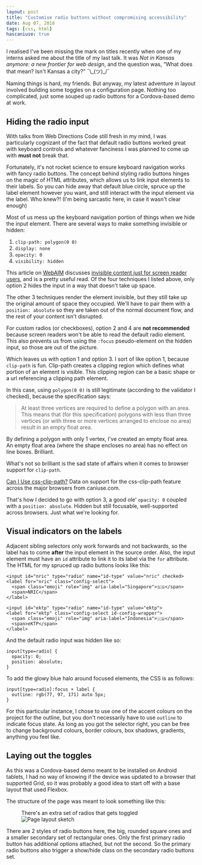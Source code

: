 ```yaml
---
layout: post
title: "Customise radio buttons without compromising accessibility"
date: Aug 07, 2018
tags: [css, html]
hascaniuse: true
---
```

I realised I've been missing the mark on titles recently when one of my interns asked me about the title of my last talk. It was *Not in Kansas anymore: a new frontier for web design*, and the question was, “What does that mean? Isn't Kansas a city?” <span class="kaomoji">¯\\\_(ツ)_/¯</span>

Naming things is hard, my friends. But anyway, my latest adventure in layout involved building some toggles on a configuration page. Nothing too complicated, just some souped up radio buttons for a Cordova-based demo at work.

## Hiding the radio input

With talks from Web Directions Code still fresh in my mind, I was particularly cognizant of the fact that default radio buttons worked great with keyboard controls and whatever fanciness I was planned to come up with **must not** break that.

Fortunately, it's not rocket science to ensure keyboard navigation works with fancy radio buttons. The concept behind styling radio buttons hinges on the magic of HTML attributes, which allows us to link input elements to their labels. So you can hide away that default blue circle, spruce up the label element however you want, and still interact with the input element via the label. Who knew?! (I'm being sarcastic here, in case it wasn't clear enough)

Most of us mess up the keyboard navigation portion of things when we hide the input element. There are several ways to make something invisible or hidden:

1. `clip-path: polygon(0 0)`
2. `display: none`
3. `opacity: 0`
4. `visibility: hidden`

This article on [WebAIM](https://webaim.org/) discusses [invisible content just for screen reader users](https://webaim.org/techniques/css/invisiblecontent/), and is a pretty useful read. Of the four techniques I listed above, only option 2 hides the input in a way that doesn't take up space.

The other 3 techniques render the element invisible, but they still take up the original amount of space they occupied. We'll have to pair them with a `position: absolute` so they are taken out of the normal document flow, and the rest of your content isn't disrupted.

For custom radios (or checkboxes), option 2 and 4 are **not recommended** because screen readers won't be able to read the default radio element. This also prevents us from using the `:focus` pseudo-element on the hidden input, so those are out of the picture.

Which leaves us with option 1 and option 3. I sort of like option 1, because `clip-path` is fun. Clip-path creates a clipping region which defines what portion of an element is visible. This clipping region can be a basic shape or a url referencing a clipping path element.

In this case, using `polygon(0 0)` is still legitimate (according to the validator I checked), because the specification says:

> At least three vertices are required to define a polygon with an area. This means that (for this specification) polygons with less than three vertices (or with three or more vertices arranged to enclose no area) result in an empty float area.

By defining a polygon with only 1 vertex, I've created an empty float area. An empty float area (where the shape encloses no area) has no effect on line boxes. Brilliant.

What's not so brilliant is the sad state of affairs when it comes to browser support for `clip-path`.

<p class="ciu_embed" data-feature="css-clip-path" data-periods="future_1,current,past_1,past_2" data-accessible-colours="false">
  <a href="http://caniuse.com/#feat=css-clip-path">Can I Use css-clip-path?</a> Data on support for the css-clip-path feature across the major browsers from caniuse.com.
</p>

That's how I decided to go with option 3, a good ole' `opacity: 0` coupled with a `position: absolute`. Hidden but still focusable, well-supported across browsers. Just what we're looking for.

## Visual indicators on the labels

Adjacent sibling selectors only work forwards and not backwards, so the label has to come **after** the input element in the source order. Also, the input element must have an `id` attribute to link it to its label via the `for` attribute. The HTML for my spruced up radio buttons looks like this:

<pre class="language-markup"><code>&lt;input id="nric" type="radio" name="id-type" value="nric" checked&gt;
&lt;label for="nric" class="config-select"&gt;
  &lt;span class="emoji" role="img" aria-label="Singapore"&gt;&#x1F1F8;&#x1F1EC;&lt;/span&gt;
  &lt;span&gt;NRIC&lt;/span&gt;
&lt;/label&gt;

&lt;input id="ektp" type="radio" name="id-type" value="ektp"&gt;
&lt;label for="ektp" class="config-select id-config-wrapper"&gt;
  &lt;span class="emoji" role="img" aria-label="Indonesia"&gt;&#x1F1EE;&#x1F1E9;&lt;/span&gt;
  &lt;span&gt;eKTP&lt;/span&gt;
&lt;/label&gt;</code></pre>

And the default radio input was hidden like so:

<pre class="language-css"><code>input[type=radio] {
  opacity: 0;
  position: absolute;
}</code></pre>

To add the glowy blue halo around focused elements, the CSS is as follows:

<pre class="language-css"><code>input[type=radio]:focus + label {
  outline: rgb(77, 97, 171) auto 5px;
}</code></pre>

For this particular instance, I chose to use one of the accent colours on the project for the outline, but you don't necessarily have to use `outline` to indicate focus state. As long as you got the selector right, you can be free to change background colours, border colours, box shadows, gradients, anything you feel like.

## Laying out the toggles

As this was a Cordova-based demo meant to be installed on Android tablets, I had no way of knowing if the device was updated to a browser that supported Grid, so it was probably a good idea to start off with a base layout that used Flexbox.

The structure of the page was meant to look something like this:

<figure>
    <figcaption>There's an extra set of radios that gets toggled</figcaption>
    <img src="{{ site.url }}/assets/images/posts/custom-radios/layout.svg" alt="Page layout sketch" />
</figure>

There are 2 styles of radio buttons here, the big, rounded square ones and a smaller secondary set of rectangular ones. Only the first primary radio button has additional options attached, but not the second. So the primary radio buttons also trigger a show/hide class on the secondary radio buttons set.

